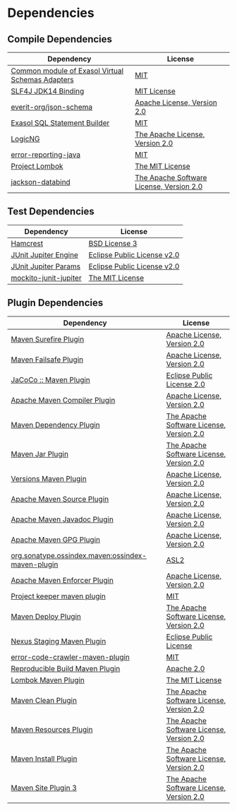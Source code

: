 <!-- @formatter:off -->
# Dependencies

## Compile Dependencies

| Dependency                                            | License                                       |
| ----------------------------------------------------- | --------------------------------------------- |
| [Common module of Exasol Virtual Schemas Adapters][0] | [MIT][1]                                      |
| [SLF4J JDK14 Binding][2]                              | [MIT License][3]                              |
| [everit-org/json-schema][4]                           | [Apache License, Version 2.0][5]              |
| [Exasol SQL Statement Builder][6]                     | [MIT][1]                                      |
| [LogicNG][8]                                          | [The Apache License, Version 2.0][5]          |
| [error-reporting-java][10]                            | [MIT][1]                                      |
| [Project Lombok][12]                                  | [The MIT License][13]                         |
| [jackson-databind][14]                                | [The Apache Software License, Version 2.0][5] |

## Test Dependencies

| Dependency                  | License                           |
| --------------------------- | --------------------------------- |
| [Hamcrest][16]              | [BSD License 3][17]               |
| [JUnit Jupiter Engine][18]  | [Eclipse Public License v2.0][19] |
| [JUnit Jupiter Params][18]  | [Eclipse Public License v2.0][19] |
| [mockito-junit-jupiter][22] | [The MIT License][23]             |

## Plugin Dependencies

| Dependency                                              | License                                       |
| ------------------------------------------------------- | --------------------------------------------- |
| [Maven Surefire Plugin][24]                             | [Apache License, Version 2.0][25]             |
| [Maven Failsafe Plugin][26]                             | [Apache License, Version 2.0][25]             |
| [JaCoCo :: Maven Plugin][28]                            | [Eclipse Public License 2.0][29]              |
| [Apache Maven Compiler Plugin][30]                      | [Apache License, Version 2.0][25]             |
| [Maven Dependency Plugin][32]                           | [The Apache Software License, Version 2.0][5] |
| [Maven Jar Plugin][34]                                  | [The Apache Software License, Version 2.0][5] |
| [Versions Maven Plugin][36]                             | [Apache License, Version 2.0][25]             |
| [Apache Maven Source Plugin][38]                        | [Apache License, Version 2.0][25]             |
| [Apache Maven Javadoc Plugin][40]                       | [Apache License, Version 2.0][25]             |
| [Apache Maven GPG Plugin][42]                           | [Apache License, Version 2.0][5]              |
| [org.sonatype.ossindex.maven:ossindex-maven-plugin][44] | [ASL2][5]                                     |
| [Apache Maven Enforcer Plugin][46]                      | [Apache License, Version 2.0][25]             |
| [Project keeper maven plugin][48]                       | [MIT][1]                                      |
| [Maven Deploy Plugin][50]                               | [The Apache Software License, Version 2.0][5] |
| [Nexus Staging Maven Plugin][52]                        | [Eclipse Public License][53]                  |
| [error-code-crawler-maven-plugin][54]                   | [MIT][1]                                      |
| [Reproducible Build Maven Plugin][56]                   | [Apache 2.0][5]                               |
| [Lombok Maven Plugin][58]                               | [The MIT License][1]                          |
| [Maven Clean Plugin][60]                                | [The Apache Software License, Version 2.0][5] |
| [Maven Resources Plugin][62]                            | [The Apache Software License, Version 2.0][5] |
| [Maven Install Plugin][64]                              | [The Apache Software License, Version 2.0][5] |
| [Maven Site Plugin 3][66]                               | [The Apache Software License, Version 2.0][5] |

[48]: https://github.com/exasol/project-keeper-maven-plugin
[10]: https://github.com/exasol/error-reporting-java
[4]: https://github.com/everit-org/json-schema
[5]: http://www.apache.org/licenses/LICENSE-2.0.txt
[12]: https://projectlombok.org
[24]: https://maven.apache.org/surefire/maven-surefire-plugin/
[52]: http://www.sonatype.com/public-parent/nexus-maven-plugins/nexus-staging/nexus-staging-maven-plugin/
[60]: http://maven.apache.org/plugins/maven-clean-plugin/
[1]: https://opensource.org/licenses/MIT
[22]: https://github.com/mockito/mockito
[26]: https://maven.apache.org/surefire/maven-failsafe-plugin/
[8]: http://www.logicng.org
[6]: https://github.com/exasol/sql-statement-builder
[32]: http://maven.apache.org/plugins/maven-dependency-plugin/
[36]: http://www.mojohaus.org/versions-maven-plugin/
[17]: http://opensource.org/licenses/BSD-3-Clause
[30]: https://maven.apache.org/plugins/maven-compiler-plugin/
[42]: http://maven.apache.org/plugins/maven-gpg-plugin/
[29]: https://www.eclipse.org/legal/epl-2.0/
[14]: http://github.com/FasterXML/jackson
[53]: http://www.eclipse.org/legal/epl-v10.html
[28]: https://www.jacoco.org/jacoco/trunk/doc/maven.html
[23]: https://github.com/mockito/mockito/blob/main/LICENSE
[13]: https://projectlombok.org/LICENSE
[56]: http://zlika.github.io/reproducible-build-maven-plugin
[34]: http://maven.apache.org/plugins/maven-jar-plugin/
[3]: http://www.opensource.org/licenses/mit-license.php
[25]: https://www.apache.org/licenses/LICENSE-2.0.txt
[46]: https://maven.apache.org/enforcer/maven-enforcer-plugin/
[58]: https://awhitford.github.com/lombok.maven/lombok-maven-plugin/
[19]: https://www.eclipse.org/legal/epl-v20.html
[64]: http://maven.apache.org/plugins/maven-install-plugin/
[18]: https://junit.org/junit5/
[44]: https://sonatype.github.io/ossindex-maven/maven-plugin/
[38]: https://maven.apache.org/plugins/maven-source-plugin/
[16]: http://hamcrest.org/JavaHamcrest/
[2]: http://www.slf4j.org
[50]: http://maven.apache.org/plugins/maven-deploy-plugin/
[66]: http://maven.apache.org/plugins/maven-site-plugin/
[62]: http://maven.apache.org/plugins/maven-resources-plugin/
[40]: https://maven.apache.org/plugins/maven-javadoc-plugin/
[0]: https://github.com/exasol/virtual-schema-common-java
[54]: https://github.com/exasol/error-code-crawler-maven-plugin
